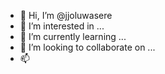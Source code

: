 - 👋 Hi, I’m @jjoluwasere
- 👀 I’m interested in ...
- 🌱 I’m currently learning ...
- 💞️ I’m looking to collaborate on ...
- 📫 
